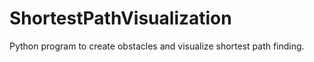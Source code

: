 # ShortestPathVisualization
Python program to create obstacles and visualize shortest path finding.
